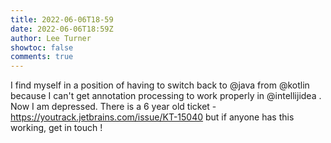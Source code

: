 ```yaml
---
title: 2022-06-06T18-59
date: 2022-06-06T18:59Z
author: Lee Turner
showtoc: false
comments: true
---
```


I find myself in a position of having to switch back to @java from @kotlin because I can't get annotation processing to work properly in @intellijidea . Now I am depressed. There is a 6 year old ticket - https://youtrack.jetbrains.com/issue/KT-15040 but if anyone has this working, get in touch !

